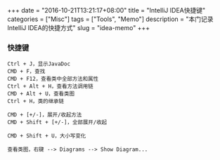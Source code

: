 +++
date = "2016-10-21T13:21:17+08:00"
title = "IntelliJ IDEA快捷键"
categories = ["Misc"]
tags = ["Tools", "Memo"]
description = "本门记录IntelliJ IDEA的快捷方式"
slug = "idea-memo"
+++

### 快捷键

```console
Ctrl + J，显示JavaDoc
CMD + F，查找
CMD + F12，查看类中全部方法和属性
Ctrl + Alt + H，查看方法调用链
CMD + Alt + U，查看类图
Ctrl + H，类的继承链

CMD + [+/-]，展开/收起方法
CMD + Shift + [+/-]，全部展开/收起

CMD + Shift + U，大小写变化

查看类图，右键 --> Diagrams --> Show Diagram...
```